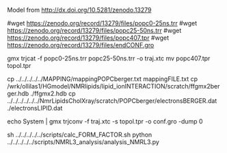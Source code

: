 Model from http://dx.doi.org/10.5281/zenodo.13279

#wget https://zenodo.org/record/13279/files/popc0-25ns.trr
#wget https://zenodo.org/record/13279/files/popc25-50ns.trr
#wget https://zenodo.org/record/13279/files/popc407.tpr
#wget https://zenodo.org/record/13279/files/endCONF.gro

gmx trjcat -f popc0-25ns.trr popc25-50ns.trr -o traj.xtc
mv popc407.tpr topol.tpr


cp ../../../../../MAPPING/mappingPOPCberger.txt mappingFILE.txt
cp /wrk/ollilas1/HGmodel/NMRlipids/lipid_ionINTERACTION/scratch/ffgmx2berger.hdb ./ffgmx2.hdb
cp ../../../../../../NmrLipidsCholXray/scratch/POPCberger/electronsBERGER.dat ./electronsLIPID.dat

echo System | gmx trjconv -f traj.xtc -s topol.tpr -o conf.gro -dump 0

sh ../../../../../scripts/calc_FORM_FACTOR.sh
python ../../../../../scripts/NMRL3_analysis/analysis_NMRL3.py
